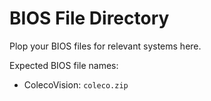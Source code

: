 BIOS File Directory
===================
Plop your BIOS files for relevant systems here.

Expected BIOS file names:
* ColecoVision: ``coleco.zip``
